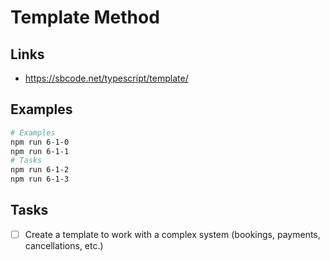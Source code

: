 # Template Method

## Links

- https://sbcode.net/typescript/template/

## Examples

```bash
# Examples
npm run 6-1-0
npm run 6-1-1
# Tasks
npm run 6-1-2
npm run 6-1-3
```

## Tasks

- [ ] Create a template to work with a complex system (bookings, payments, cancellations, etc.)
